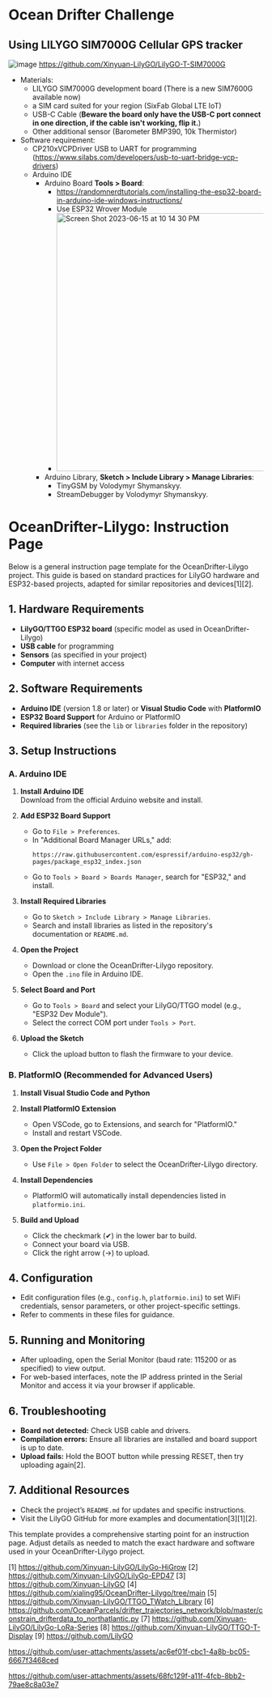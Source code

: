 # Ocean Drifter Challenge
## Using LILYGO SIM7000G Cellular GPS tracker 
![image](https://github.com/xialing95/OceanDrifter-Lilygo/assets/9020926/07e87111-3bf0-42e0-b1af-615bc4868d23)
https://github.com/Xinyuan-LilyGO/LilyGO-T-SIM7000G
- Materials:
   - LILYGO SIM7000G development board (There is a new SIM7600G available now)
   - a SIM card suited for your region (SixFab Global LTE IoT)
   - USB-C Cable (**Beware the board only have the USB-C port connect in one direction, if the cable isn't working, flip it.**)
   - Other additional sensor (Barometer BMP390, 10k Thermistor)
- Software requirement: 
   - CP210xVCPDriver USB to UART for programming (https://www.silabs.com/developers/usb-to-uart-bridge-vcp-drivers)
   - Arduino IDE
      - Arduino Board **Tools > Board**:
        - https://randomnerdtutorials.com/installing-the-esp32-board-in-arduino-ide-windows-instructions/
         - Use ESP32 Wrover Module
         - <img width="510" alt="Screen Shot 2023-06-15 at 10 14 30 PM" src="https://github.com/xialing95/OceanDrifter-Lilygo/assets/9020926/7a60e887-554d-40ea-bd5c-7de77386f43f">
      - Arduino Library, **Sketch > Include Library > Manage Libraries**:
        - TinyGSM by Volodymyr Shymanskyy.
        - StreamDebugger by Volodymyr Shymanskyy.
       
# OceanDrifter-Lilygo: Instruction Page

Below is a general instruction page template for the OceanDrifter-Lilygo project. This guide is based on standard practices for LilyGO hardware and ESP32-based projects, adapted for similar repositories and devices[1][2].

## 1. Hardware Requirements

- **LilyGO/TTGO ESP32 board** (specific model as used in OceanDrifter-Lilygo)
- **USB cable** for programming
- **Sensors** (as specified in your project)
- **Computer** with internet access

## 2. Software Requirements

- **Arduino IDE** (version 1.8 or later) or **Visual Studio Code** with **PlatformIO**
- **ESP32 Board Support** for Arduino or PlatformIO
- **Required libraries** (see the `lib` or `libraries` folder in the repository)

## 3. Setup Instructions

### A. Arduino IDE

1. **Install Arduino IDE**  
   Download from the official Arduino website and install.

2. **Add ESP32 Board Support**
   - Go to `File > Preferences`.
   - In "Additional Board Manager URLs," add:  
     ```
     https://raw.githubusercontent.com/espressif/arduino-esp32/gh-pages/package_esp32_index.json
     ```
   - Go to `Tools > Board > Boards Manager`, search for "ESP32," and install.

3. **Install Required Libraries**
   - Go to `Sketch > Include Library > Manage Libraries`.
   - Search and install libraries as listed in the repository's documentation or `README.md`.

4. **Open the Project**
   - Download or clone the OceanDrifter-Lilygo repository.
   - Open the `.ino` file in Arduino IDE.

5. **Select Board and Port**
   - Go to `Tools > Board` and select your LilyGO/TTGO model (e.g., "ESP32 Dev Module").
   - Select the correct COM port under `Tools > Port`.

6. **Upload the Sketch**
   - Click the upload button to flash the firmware to your device.

### B. PlatformIO (Recommended for Advanced Users)

1. **Install Visual Studio Code and Python**
2. **Install PlatformIO Extension**
   - Open VSCode, go to Extensions, and search for "PlatformIO."
   - Install and restart VSCode.

3. **Open the Project Folder**
   - Use `File > Open Folder` to select the OceanDrifter-Lilygo directory.

4. **Install Dependencies**
   - PlatformIO will automatically install dependencies listed in `platformio.ini`.

5. **Build and Upload**
   - Click the checkmark (✔) in the lower bar to build.
   - Connect your board via USB.
   - Click the right arrow (→) to upload.

## 4. Configuration

- Edit configuration files (e.g., `config.h`, `platformio.ini`) to set WiFi credentials, sensor parameters, or other project-specific settings.
- Refer to comments in these files for guidance.

## 5. Running and Monitoring

- After uploading, open the Serial Monitor (baud rate: 115200 or as specified) to view output.
- For web-based interfaces, note the IP address printed in the Serial Monitor and access it via your browser if applicable.

## 6. Troubleshooting

- **Board not detected:** Check USB cable and drivers.
- **Compilation errors:** Ensure all libraries are installed and board support is up to date.
- **Upload fails:** Hold the BOOT button while pressing RESET, then try uploading again[2].

## 7. Additional Resources

- Check the project’s `README.md` for updates and specific instructions.
- Visit the LilyGO GitHub for more examples and documentation[3][1][2].

This template provides a comprehensive starting point for an instruction page. Adjust details as needed to match the exact hardware and software used in your OceanDrifter-Lilygo project.

[1] https://github.com/Xinyuan-LilyGO/LilyGo-HiGrow
[2] https://github.com/Xinyuan-LilyGO/LilyGo-EPD47
[3] https://github.com/Xinyuan-LilyGO
[4] https://github.com/xialing95/OceanDrifter-Lilygo/tree/main
[5] https://github.com/Xinyuan-LilyGO/TTGO_TWatch_Library
[6] https://github.com/OceanParcels/drifter_trajectories_network/blob/master/constrain_drifterdata_to_northatlantic.py
[7] https://github.com/Xinyuan-LilyGO/LilyGo-LoRa-Series
[8] https://github.com/Xinyuan-LilyGO/TTGO-T-Display
[9] https://github.com/LilyGO



https://github.com/user-attachments/assets/ac6ef01f-cbc1-4a8b-bc05-6667f3468ced


https://github.com/user-attachments/assets/68fc129f-a11f-4fcb-8bb2-79ae8c8a03e7


